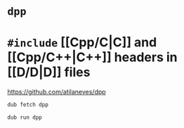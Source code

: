 # `dpp`
# `#include` [[Cpp/C|C]] and [[Cpp/C++|C++]] headers in [[D/D|D]] files

https://github.com/atilaneves/dpp

```sh
dub fetch dpp
```
```sh
dub run dpp 
```
